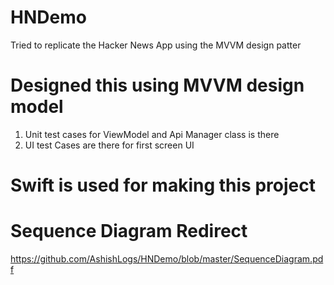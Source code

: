 # HNDemo
Tried to replicate the Hacker News App using the MVVM design patter

# Designed this using MVVM design model
 1. Unit test cases for ViewModel and Api Manager class is there
 2. UI test Cases are there for first screen UI
 
 # Swift is used for making this project
 
 # Sequence Diagram Redirect
 https://github.com/AshishLogs/HNDemo/blob/master/SequenceDiagram.pdf
